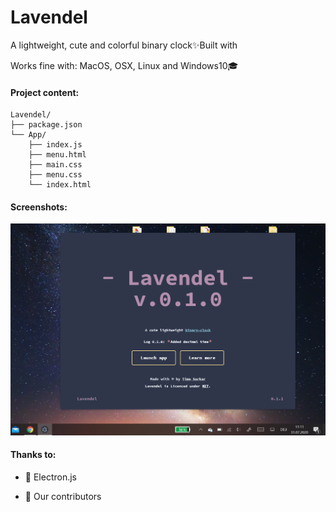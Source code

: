 # Lavendel
A lightweight, cute and colorful  binary clock✨Built with 

Works fine with: MacOS, OSX, Linux and Windows10🎓

#### Project content:

```
Lavendel/
├── package.json
└── App/
    ├── index.js
    ├── menu.html
    ├── main.css
    ├── menu.css
    └── index.html
```

#### Screenshots:

<img src="09461D9A-248B-4954-AF0F-4626BE5D082D.png"></img>

#### Thanks to:

- 🦄 Electron.js 

- 💝 Our contributors
